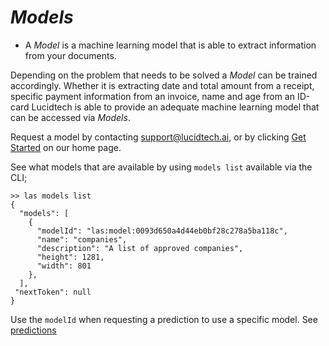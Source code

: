 # *Models*

 - A *Model* is a machine learning model that is able to extract information from your documents.
    
Depending on the problem that needs to be solved a *Model* can be trained accordingly. 
Whether it is extracting date and total amount from a receipt, specific payment information from an invoice, 
name and age from an ID-card Lucidtech is able to provide an adequate machine learning model 
that can be accessed via *Models*.

Request a model by contacting [support@lucidtech.ai](support@lucidtech.ai), 
or by clicking [Get Started](https://lucidtech.ai) on our home page.

See what models that are available by using `models list` available via the CLI;
```commandline
>> las models list 
{
  "models": [
    {
      "modelId": "las:model:0093d650a4d44eb0bf28c278a5ba118c",
      "name": "companies",
      "description": "A list of approved companies",
      "height": 1281,
      "width": 801
    },
  ],
 "nextToken": null
}
```

Use the `modelId` when requesting a prediction to use a specific model. See [predictions](./predictions.md)

